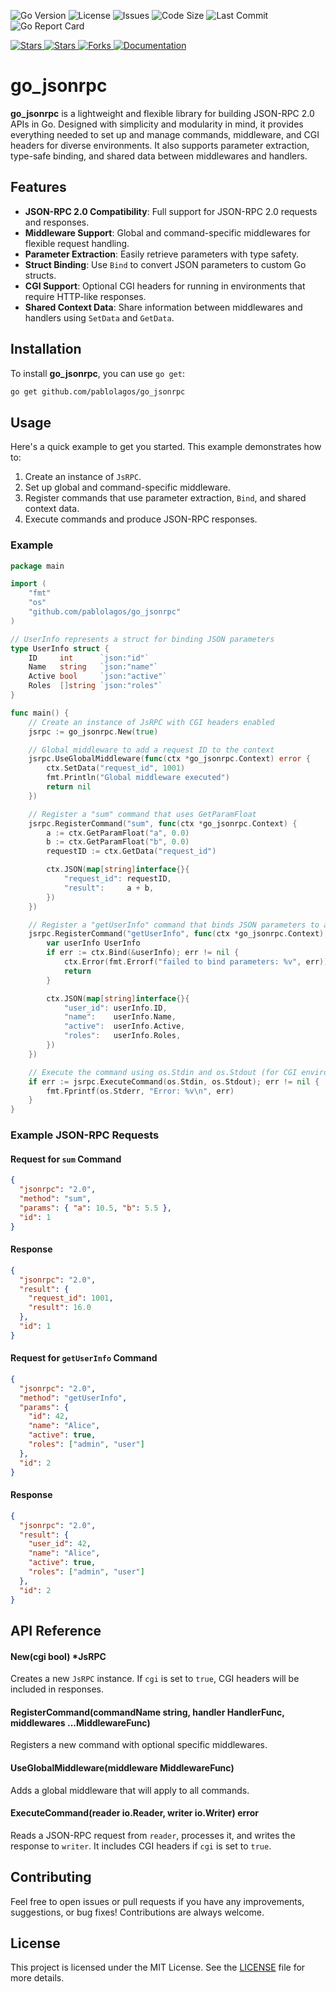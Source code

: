 ![Go Version](https://img.shields.io/github/go-mod/go-version/pablolagos/go-jsonrpc)
![License](https://img.shields.io/github/license/pablolagos/go-jsonrpc)
![Issues](https://img.shields.io/github/issues/pablolagos/go-jsonrpc)
![Code Size](https://img.shields.io/github/languages/code-size/pablolagos/go-jsonrpc)
![Last Commit](https://img.shields.io/github/last-commit/pablolagos/go-jsonrpc)
![Go Report Card](https://goreportcard.com/badge/github.com/pablolagos/go-jsonrpc)

[![Stars](https://img.shields.io/github/stars/pablolagos/go-jsonrpc?style=social)
![Stars](https://img.shields.io/github/stars/pablolagos/go-jsonrpc?style=social)
![Forks](https://img.shields.io/github/forks/pablolagos/go-jsonrpc?style=social)
![Documentation](https://img.shields.io/badge/docs-available-brightgreen)](https://pkg.go.dev/github.com/pablolagos/go-jsonrpc)


# go_jsonrpc

**go_jsonrpc** is a lightweight and flexible library for building JSON-RPC 2.0 APIs in Go. Designed with simplicity and modularity in mind, it provides everything needed to set up and manage commands, middleware, and CGI headers for diverse environments. It also supports parameter extraction, type-safe binding, and shared data between middlewares and handlers.

## Features

- **JSON-RPC 2.0 Compatibility**: Full support for JSON-RPC 2.0 requests and responses.
- **Middleware Support**: Global and command-specific middlewares for flexible request handling.
- **Parameter Extraction**: Easily retrieve parameters with type safety.
- **Struct Binding**: Use `Bind` to convert JSON parameters to custom Go structs.
- **CGI Support**: Optional CGI headers for running in environments that require HTTP-like responses.
- **Shared Context Data**: Share information between middlewares and handlers using `SetData` and `GetData`.

## Installation

To install **go_jsonrpc**, you can use `go get`:

```sh
go get github.com/pablolagos/go_jsonrpc
```

## Usage

Here's a quick example to get you started. This example demonstrates how to:
1. Create an instance of `JsRPC`.
2. Set up global and command-specific middleware.
3. Register commands that use parameter extraction, `Bind`, and shared context data.
4. Execute commands and produce JSON-RPC responses.

### Example

```go
package main

import (
    "fmt"
    "os"
    "github.com/pablolagos/go_jsonrpc"
)

// UserInfo represents a struct for binding JSON parameters
type UserInfo struct {
    ID     int      `json:"id"`
    Name   string   `json:"name"`
    Active bool     `json:"active"`
    Roles  []string `json:"roles"`
}

func main() {
    // Create an instance of JsRPC with CGI headers enabled
    jsrpc := go_jsonrpc.New(true)

    // Global middleware to add a request ID to the context
    jsrpc.UseGlobalMiddleware(func(ctx *go_jsonrpc.Context) error {
        ctx.SetData("request_id", 1001)
        fmt.Println("Global middleware executed")
        return nil
    })

    // Register a "sum" command that uses GetParamFloat
    jsrpc.RegisterCommand("sum", func(ctx *go_jsonrpc.Context) {
        a := ctx.GetParamFloat("a", 0.0)
        b := ctx.GetParamFloat("b", 0.0)
        requestID := ctx.GetData("request_id")

        ctx.JSON(map[string]interface{}{
            "request_id": requestID,
            "result":     a + b,
        })
    })

    // Register a "getUserInfo" command that binds JSON parameters to a struct
    jsrpc.RegisterCommand("getUserInfo", func(ctx *go_jsonrpc.Context) {
        var userInfo UserInfo
        if err := ctx.Bind(&userInfo); err != nil {
            ctx.Error(fmt.Errorf("failed to bind parameters: %v", err))
            return
        }

        ctx.JSON(map[string]interface{}{
            "user_id": userInfo.ID,
            "name":    userInfo.Name,
            "active":  userInfo.Active,
            "roles":   userInfo.Roles,
        })
    })

    // Execute the command using os.Stdin and os.Stdout (for CGI environments)
    if err := jsrpc.ExecuteCommand(os.Stdin, os.Stdout); err != nil {
        fmt.Fprintf(os.Stderr, "Error: %v\n", err)
    }
}
```

### Example JSON-RPC Requests

#### Request for `sum` Command

```json
{
  "jsonrpc": "2.0",
  "method": "sum",
  "params": { "a": 10.5, "b": 5.5 },
  "id": 1
}
```

#### Response

```json
{
  "jsonrpc": "2.0",
  "result": {
    "request_id": 1001,
    "result": 16.0
  },
  "id": 1
}
```

#### Request for `getUserInfo` Command

```json
{
  "jsonrpc": "2.0",
  "method": "getUserInfo",
  "params": {
    "id": 42,
    "name": "Alice",
    "active": true,
    "roles": ["admin", "user"]
  },
  "id": 2
}
```

#### Response

```json
{
  "jsonrpc": "2.0",
  "result": {
    "user_id": 42,
    "name": "Alice",
    "active": true,
    "roles": ["admin", "user"]
  },
  "id": 2
}
```

## API Reference

#### New(cgi bool) *JsRPC
Creates a new `JsRPC` instance. If `cgi` is set to `true`, CGI headers will be included in responses.

#### RegisterCommand(commandName string, handler HandlerFunc, middlewares ...MiddlewareFunc)
Registers a new command with optional specific middlewares.

#### UseGlobalMiddleware(middleware MiddlewareFunc)
Adds a global middleware that will apply to all commands.

#### ExecuteCommand(reader io.Reader, writer io.Writer) error
Reads a JSON-RPC request from `reader`, processes it, and writes the response to `writer`. It includes CGI headers if `cgi` is set to `true`.

## Contributing

Feel free to open issues or pull requests if you have any improvements, suggestions, or bug fixes! Contributions are always welcome.

## License

This project is licensed under the MIT License. See the [LICENSE](LICENSE) file for more details.

